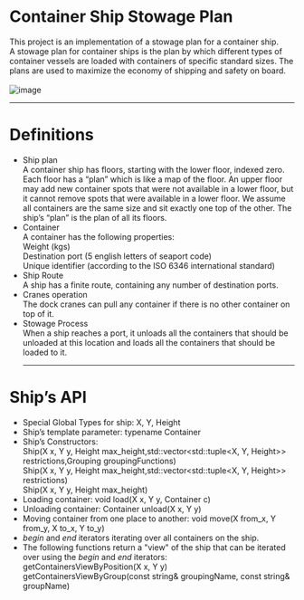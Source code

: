 # Container Ship Stowage Plan <br/>
This project is an implementation of a stowage plan for a container ship.<br/>
A stowage plan for container ships is the plan by which different types of container vessels are loaded with containers of specific standard sizes. The plans are used to maximize the economy of shipping and safety on board. <br/>  <br/>
![image](https://user-images.githubusercontent.com/98098222/156610179-9d7a10f5-35b5-49e4-b3ce-f861f7c81de1.png) <br/>
_________________________________________________________________________________________________________________________________________________________________________________

# Definitions <br/>
- Ship plan<br/>
  A container ship has floors, starting with the lower floor, indexed zero. Each floor has a “plan” which is like a map of the floor.
  An upper floor may add new container spots that were not available in a lower floor, but
  it cannot remove spots that were available in a lower floor.
  We assume all containers are the same size and sit exactly one top of the other.
  The ship’s “plan” is the plan of all its floors. <br/>
- Container <br/>
  A container has the following properties: <br/>
  Weight (kgs) <br/>
  Destination port (5 english letters of seaport code) <br/>
   Unique identifier (according to the ISO 6346 international standard) <br/>
- Ship Route <br/>
  A ship has a finite route, containing any number of destination ports. <br/>
- Cranes operation <br/>
  The dock cranes can pull any container if there is no other container on top of it. <br/>
- Stowage Process  <br/>
  When a ship reaches a port, it unloads all the containers that should be unloaded at this location and loads all the containers that should be loaded to it. <br/>
  ________________________________________________________________________________________________________________________________________________________________________________
# Ship’s API <br/>
- Special Global Types for ship: X, Y, Height  <br/>
- Ship’s template parameter: typename Container <br/>
- Ship’s Constructors:  <br/>
  Ship(X x, Y y, Height max_height,std::vector<std::tuple<X, Y, Height>> restrictions,Grouping<Container> groupingFunctions) <br/>
  Ship(X x, Y y, Height max_height,std::vector<std::tuple<X, Y, Height>> restrictions) <br/>
  Ship(X x, Y y, Height max_height) <br/>
- Loading container: void load(X x, Y y, Container c) <br/>
- Unloading container: Container unload(X x, Y y) <br/>
- Moving container from one place to another: void move(X from_x, Y from_y, X to_x, Y to_y) <br/>
- *begin* and *end* iterators iterating over all containers on the ship.  <br/>
- The following functions return a "view" of the ship that can be iterated over using the *begin* and *end* iterators:  <br/>
  getContainersViewByPosition(X x, Y y) <br/>
  getContainersViewByGroup(const string& groupingName, const string& groupName) <br/>
  
  
